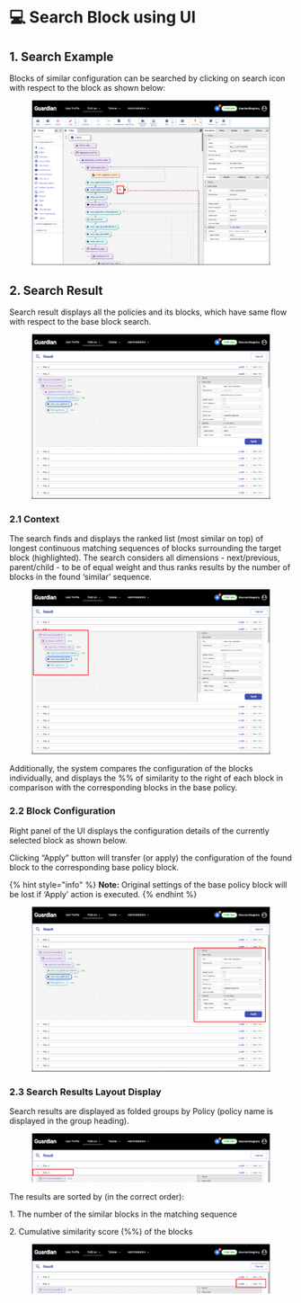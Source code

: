 # 💻 Search Block using UI

## 1. Search Example

Blocks of similar configuration can be searched by clicking on search icon with respect to the block as shown below:

<figure><img src="../../../../.gitbook/assets/image.png" alt=""><figcaption></figcaption></figure>

## 2. Search Result

Search result displays all the policies and its blocks, which have same flow with respect to the base block search.

<figure><img src="../../../../.gitbook/assets/image (1).png" alt=""><figcaption></figcaption></figure>

### 2.1 Context

The search finds and displays the ranked list (most similar on top) of longest continuous matching sequences of blocks surrounding the target block (highlighted). The search considers all dimensions - next/previous, parent/child - to be of equal weight and thus ranks results by the number of blocks in the found ‘similar’ sequence.

<figure><img src="../../../../.gitbook/assets/image (2).png" alt=""><figcaption></figcaption></figure>

Additionally, the system compares the configuration of the blocks individually, and displays the %% of similarity to the right of each block in comparison with the corresponding blocks in the base policy.

### 2.2 Block Configuration

Right panel of the UI displays the configuration details of the currently selected block as shown below.

Clicking “Apply” button will transfer (or apply) the configuration of the found block to the corresponding base policy block.

{% hint style="info" %}
**Note:** Original settings of the base policy block will be lost if ‘Apply’ action is executed.
{% endhint %}

<figure><img src="../../../../.gitbook/assets/image (3).png" alt=""><figcaption></figcaption></figure>

### 2.3 Search Results Layout Display

Search results are displayed as folded groups by Policy (policy name is displayed in the group heading).

<figure><img src="../../../../.gitbook/assets/image (4).png" alt=""><figcaption></figcaption></figure>

The results are sorted by (in the correct order):

1\.     The number of the similar blocks in the matching sequence

2\.     Cumulative similarity score (%%) of the blocks

<figure><img src="../../../../.gitbook/assets/image (5).png" alt=""><figcaption></figcaption></figure>
